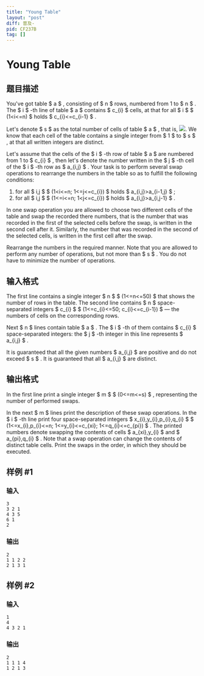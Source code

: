 ```yaml
---
title: "Young Table"
layout: "post"
diff: 普及-
pid: CF237B
tag: []
---
```


# Young Table

## 题目描述

You've got table $ a $ , consisting of $ n $ rows, numbered from 1 to $ n $ . The $ i $ -th line of table $ a $ contains $ c_{i} $ cells, at that for all $ i $ $ (1&lt;i<=n) $ holds $ c_{i}<=c_{i-1} $ .

Let's denote $ s $ as the total number of cells of table $ a $ , that is, ![](https://cdn.luogu.com.cn/upload/vjudge_pic/CF237B/41032ee9d28de3347d7865d06640fb12d664cefb.png). We know that each cell of the table contains a single integer from $ 1 $ to $ s $ , at that all written integers are distinct.

Let's assume that the cells of the $ i $ -th row of table $ a $ are numbered from 1 to $ c_{i} $ , then let's denote the number written in the $ j $ -th cell of the $ i $ -th row as $ a_{i,j} $ . Your task is to perform several swap operations to rearrange the numbers in the table so as to fulfill the following conditions:

1. for all $ i,j $ $ (1&lt;i<=n; 1<=j<=c_{i}) $ holds $ a_{i,j}&gt;a_{i-1,j} $ ;
2. for all $ i,j $ $ (1<=i<=n; 1&lt;j<=c_{i}) $ holds $ a_{i,j}&gt;a_{i,j-1} $ .

In one swap operation you are allowed to choose two different cells of the table and swap the recorded there numbers, that is the number that was recorded in the first of the selected cells before the swap, is written in the second cell after it. Similarly, the number that was recorded in the second of the selected cells, is written in the first cell after the swap.

Rearrange the numbers in the required manner. Note that you are allowed to perform any number of operations, but not more than $ s $ . You do not have to minimize the number of operations.

## 输入格式

The first line contains a single integer $ n $ $ (1<=n<=50) $ that shows the number of rows in the table. The second line contains $ n $ space-separated integers $ c_{i} $ $ (1<=c_{i}<=50; c_{i}<=c_{i-1}) $ — the numbers of cells on the corresponding rows.

Next $ n $ lines contain table $ а $ . The $ i $ -th of them contains $ c_{i} $ space-separated integers: the $ j $ -th integer in this line represents $ a_{i,j} $ .

It is guaranteed that all the given numbers $ a_{i,j} $ are positive and do not exceed $ s $ . It is guaranteed that all $ a_{i,j} $ are distinct.

## 输出格式

In the first line print a single integer $ m $ $ (0<=m<=s) $ , representing the number of performed swaps.

In the next $ m $ lines print the description of these swap operations. In the $ i $ -th line print four space-separated integers $ x_{i},y_{i},p_{i},q_{i} $ $ (1<=x_{i},p_{i}<=n; 1<=y_{i}<=c_{xi}; 1<=q_{i}<=c_{pi}) $ . The printed numbers denote swapping the contents of cells $ a_{xi},y_{i} $ and $ a_{pi},q_{i} $ . Note that a swap operation can change the contents of distinct table cells. Print the swaps in the order, in which they should be executed.

## 样例 #1

### 输入

```
3
3 2 1
4 3 5
6 1
2

```

### 输出

```
2
1 1 2 2
2 1 3 1

```

## 样例 #2

### 输入

```
1
4
4 3 2 1

```

### 输出

```
2
1 1 1 4
1 2 1 3

```

